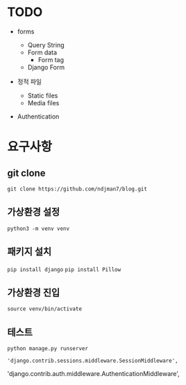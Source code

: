 # TODO

- forms
	- Query String
	- Form data
		- Form tag
	- Django Form


- 정적 파일
	- Static files
	- Media files

- Authentication


# 요구사항

## git clone
`git clone https://github.com/ndjman7/blog.git`

## 가상환경 설정
`python3 -m venv venv`

## 패키지 설치
`pip install django`
`pip install Pillow`

## 가상환경 진입
`source venv/bin/activate`

## 테스트
`python manage.py runserver`

    'django.contrib.sessions.middleware.SessionMiddleware',
'django.contrib.auth.middleware.AuthenticationMiddleware',

